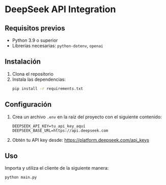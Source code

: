 # DeepSeek API Integration

## Requisitos previos
- Python 3.9 o superior
- Librerías necesarias: `python-dotenv`, `openai`

## Instalación
1. Clona el repositorio
2. Instala las dependencias:
   ```bash
   pip install -r requirements.txt
   ```

## Configuración
1. Crea un archivo `.env` en la raíz del proyecto con el siguiente contenido:
   ```env
   DEEPSEEK_API_KEY=tu_api_key_aquí
   DEEPSEEK_BASE_URL=https://api.deepseek.com
   ```
2. Obtén tu API key desde: https://platform.deepseek.com/api_keys

## Uso
Importa y utiliza el cliente de la siguiente manera:
```bash 
python main.py
```